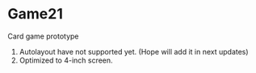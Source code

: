 # Game21
Card game prototype

1. Autolayout have not supported yet. (Hope will add it in next updates)
2. Optimized to 4-inch screen.
